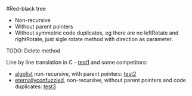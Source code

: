 #Red-black tree

  - Non-recursive
  - Without parent pointers
  - Without symmetric code duplicates, eg there are no leftRotate and rightRotate, just sigle rotate method with direction as parameter.

TODO:
  Delete method

Line by line translation in C - [test1](https://github.com/freepk/redblack/blob/master/test/test1.c) and some competitors:
  - [algolist](http://algolist.manual.ru) non-recursive, with parent pointers: [test2](https://github.com/freepk/redblack/blob/master/test/test2.c)
  - [eternallyconfuzzled](http://www.eternallyconfuzzled.com/tuts/datastructures/jsw_tut_rbtree.aspx), non-recursive, without parent pointers and code duplicates: [test3](https://github.com/freepk/redblack/blob/master/test/test3.c)
